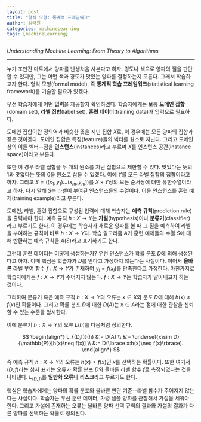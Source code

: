 ```yaml
---
layout: post
title: "형식 모형: 통계적 프레임워크"
author: 김태원
categories: machineLearning
tags: [machineLearning]
---
```


*Understanding Machine Learning: From Theory to Algorithms*

---

누가 조만간 마트에서 양파를 난생처음 사본다고 하자.
경도나 색으로 양파의 질을 판단할 수 있지만, 그는 어떤 색과 경도가 맛있는 양파를 결정하는지 모른다. 
그래서 학습하고자 한다.
형식 모형(formal model), 즉 **통계적 학습 프레임워크**(statistical learning framework)를 기술할 필요가 있겠다. 

우선 학습자에게 어떤 **입력**을 제공할지 확인하겠다.
학습자에게는 보통 **도메인 집합**(domain set), **라벨 집합**(label set), **훈련 데이터**(training data)가 입력으로 필요하다.

도메인 집합이란 정의역과 비슷한 뜻을 지닌 집합 $X$로, 이 경우에는 모든 양파의 집합과 같은 것이겠다.
도메인 집합은 특징(feature)들의 벡터를 원소로 지닌다.
그리고 도메인상의 이들 벡터--점을 **인스턴스**(instances)라고 부르며 $X$를 인스턴스 공간(instance space)이라고 부른다. 

또한 이 경우 라벨 집합을 두 개의 원소를 지닌 집합으로 제한할 수 있다. 
맛있다는 뜻의 $1$과 맛없다는 뜻의 $0$을 원소로 삼을 수 있겠다.
이에 $Y$를 모든 라벨 집합의 집합이라고 하자. 
그리고 $S=((x_1,y_1)\ldots(x_m,y_m))$를 $X\times Y$상의 모든 순서쌍에 대한 유한수열이라고 하자. 
다시 말해 $S$는 라벨이 부여된 인스턴스들의 수열이다. 
이들 인스턴스를 훈련 예제(training example)라고 부른다.

도메인, 라벨, 훈련 집합으로 구성된 입력에 대해 학습자는 **예측 규칙**(prediction rule)을 출력해야 한다.
예측 규칙 $h:X\rightarrow Y$는 **가설**(hypothesis)이나 **분류기**(classifier)라고 부르기도 한다. 
이 경우에는 학습자가 새로운 양파를 볼 때 그 질을 예측하여 라벨을 부여하는 규칙이 바로 $h:X\rightarrow Y$다. 
학습 알고리즘 $A$가 훈련 예제들의 수열 $S$에 대해 반환하는 예측 규칙을 $A(S)$라고 표기하기도 한다.

그런데 훈련 데이터는 어떻게 생성하는가?
우선 인스턴스가 확률 분포 $D$에 의해 생성된다고 하자.
이때 핵심은 학습자가 $D$를 안다고 가정하지 않는다는 사실이다.
이어서 **올바른** 라벨 부여 함수 $f:X\rightarrow Y$가 존재하여 $y_i=f(x_i)$를 만족한다고 가정한다. 
마찬가지로 학습자에게는 $f:X\rightarrow Y$가 주어지지 않는다.
$f:X\rightarrow Y$는 학습자가 알아내고자 하는 것이다. 

그리하여 분류기 혹은 예측 규칙 $h:X\rightarrow Y$의 오류는 $x\in X$와 분포 $D$에 대해 $h(x)\neq f(x)$인 확률이다. 
그리고 확률 분포 $D$에 대한 $D(A)$는 $x\in A$라는 점에 대한 관찰을 신뢰할 수 있는 수준을 암시한다.  

이에 분류기 $h:X\rightarrow Y$의 오류 $L(h)$를 다음처럼 정의한다.

$$
\begin{align*}
L_{(D,f)}(h) &:= D(A) \\
		&:= \underset{x\sim D}{\mathbb{P}}[h(x)\neq f(x)] \\
		&:= D(\lbrace x:h(x)\neq f(x)\rbrace).
\end{align*}
$$

즉 예측 규칙 $h:X\rightarrow Y$의 오류는 $h(x)\neq f(x)$인 $x$를 선택하는 확률이다. 
또한 여기서 $(D,f)$라는 첨자 표기는 오류가 확률 분포 $D$와 올바른 라벨 함수 $f$로 측정되었다는 것을 나타낸다. 
$L_{(D,f)}$를 **일반화 오류**나 **리스크**라고 부르기도 한다.

핵심은 학습자에게는 양파의 확률 분포와 올바른 판단 기준--라벨 함수가 주어지지 않는다는 사실이다.
학습자는 우선 훈련 데이터, 가령 샘플 양파를 관찰해서 가설을 세워야 한다.
그리고 가설에 존재하는 오류는 올바른 양파 선택 규칙의 결과와 가설의 결과가 다른 양파를 선택하는 확률로 정의된다.
